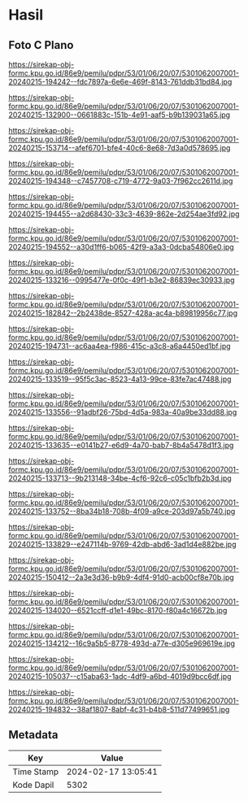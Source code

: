 # Hasil

## Foto C Plano

https://sirekap-obj-formc.kpu.go.id/86e9/pemilu/pdpr/53/01/06/20/07/5301062007001-20240215-194242--fdc7897a-6e6e-469f-8143-761ddb31bd84.jpg

https://sirekap-obj-formc.kpu.go.id/86e9/pemilu/pdpr/53/01/06/20/07/5301062007001-20240215-132900--0661883c-151b-4e91-aaf5-b9b139031a65.jpg

https://sirekap-obj-formc.kpu.go.id/86e9/pemilu/pdpr/53/01/06/20/07/5301062007001-20240215-153714--afef6701-bfe4-40c6-8e68-7d3a0d578695.jpg

https://sirekap-obj-formc.kpu.go.id/86e9/pemilu/pdpr/53/01/06/20/07/5301062007001-20240215-194348--c7457708-c719-4772-9a03-7f962cc2611d.jpg

https://sirekap-obj-formc.kpu.go.id/86e9/pemilu/pdpr/53/01/06/20/07/5301062007001-20240215-194455--a2d68430-33c3-4639-862e-2d254ae3fd92.jpg

https://sirekap-obj-formc.kpu.go.id/86e9/pemilu/pdpr/53/01/06/20/07/5301062007001-20240215-194552--a30d1ff6-b065-42f9-a3a3-0dcba54806e0.jpg

https://sirekap-obj-formc.kpu.go.id/86e9/pemilu/pdpr/53/01/06/20/07/5301062007001-20240215-133216--0995477e-0f0c-49f1-b3e2-86839ec30933.jpg

https://sirekap-obj-formc.kpu.go.id/86e9/pemilu/pdpr/53/01/06/20/07/5301062007001-20240215-182842--2b2438de-8527-428a-ac4a-b89819956c77.jpg

https://sirekap-obj-formc.kpu.go.id/86e9/pemilu/pdpr/53/01/06/20/07/5301062007001-20240215-194731--ac6aa4ea-f986-415c-a3c8-a6a4450ed1bf.jpg

https://sirekap-obj-formc.kpu.go.id/86e9/pemilu/pdpr/53/01/06/20/07/5301062007001-20240215-133519--95f5c3ac-8523-4a13-99ce-83fe7ac47488.jpg

https://sirekap-obj-formc.kpu.go.id/86e9/pemilu/pdpr/53/01/06/20/07/5301062007001-20240215-133556--91adbf26-75bd-4d5a-983a-40a9be33dd88.jpg

https://sirekap-obj-formc.kpu.go.id/86e9/pemilu/pdpr/53/01/06/20/07/5301062007001-20240215-133635--e0141b27-e6d9-4a70-bab7-8b4a5478d1f3.jpg

https://sirekap-obj-formc.kpu.go.id/86e9/pemilu/pdpr/53/01/06/20/07/5301062007001-20240215-133713--9b213148-34be-4cf6-92c6-c05c1bfb2b3d.jpg

https://sirekap-obj-formc.kpu.go.id/86e9/pemilu/pdpr/53/01/06/20/07/5301062007001-20240215-133752--8ba34b18-708b-4f09-a9ce-203d97a5b740.jpg

https://sirekap-obj-formc.kpu.go.id/86e9/pemilu/pdpr/53/01/06/20/07/5301062007001-20240215-133829--e247114b-9769-42db-abd6-3ad1d4e882be.jpg

https://sirekap-obj-formc.kpu.go.id/86e9/pemilu/pdpr/53/01/06/20/07/5301062007001-20240215-150412--2a3e3d36-b9b9-4df4-91d0-acb00cf8e70b.jpg

https://sirekap-obj-formc.kpu.go.id/86e9/pemilu/pdpr/53/01/06/20/07/5301062007001-20240215-134020--6521ccff-d1e1-49bc-8170-f80a4c16672b.jpg

https://sirekap-obj-formc.kpu.go.id/86e9/pemilu/pdpr/53/01/06/20/07/5301062007001-20240215-134212--16c9a5b5-8778-493d-a77e-d305e969619e.jpg

https://sirekap-obj-formc.kpu.go.id/86e9/pemilu/pdpr/53/01/06/20/07/5301062007001-20240215-105037--c15aba63-1adc-4df9-a6bd-4019d9bcc6df.jpg

https://sirekap-obj-formc.kpu.go.id/86e9/pemilu/pdpr/53/01/06/20/07/5301062007001-20240215-194832--38af1807-8abf-4c31-b4b8-511d77499651.jpg


## Metadata

| Key        | Value               |
| ---------- | ------------------- |
| Time Stamp | 2024-02-17 13:05:41 |
| Kode Dapil | 5302                |



